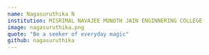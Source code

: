 ```yaml
---
name: Nagasuruthika N
institution: MISRIMAL NAVAJEE MUNOTH JAIN ENGINNERING COLLEGE
image: nagasuruthika.png
quote: "Be a seeker of everyday magic"
github: nagasuruthika
---
```

